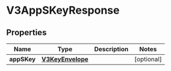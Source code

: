 
# V3AppSKeyResponse

## Properties
Name | Type | Description | Notes
------------ | ------------- | ------------- | -------------
**appSKey** | [**V3KeyEnvelope**](V3KeyEnvelope.md) |  |  [optional]



